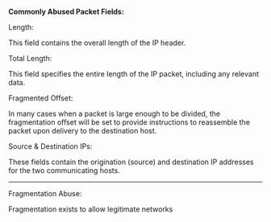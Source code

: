 
**Commonly Abused Packet Fields:** 

Length: 

This field contains the overall length of the IP header.

Total Length: 

This field specifies the entire length of the IP packet, including any relevant data.

Fragmented Offset: 

In many cases when a packet is large enough to be divided, the fragmentation offset will be set to provide instructions to reassemble the packet upon delivery to the destination host.

Source & Destination IPs: 

These fields contain the origination (source) and destination IP addresses for the two communicating hosts.

-----------------------------------------

Fragmentation Abuse: 


Fragmentation exists to allow legitimate networks 

